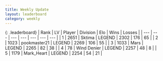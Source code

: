 ```yaml
---
title: Weekly Update
layout: leaderboard
category: weekly
---
```


{: .leaderboard}
| Rank | LV | Player | Division | Elo | Wins | Losses |
| --- | --- | --- | --- | --- | --- | --- |
| <span data-change="0">1</span> | 2651 | <span title="ID: 353063">Sktima</span> | LEGEND | <span data-change="53">2302</span> | <span data-change="26">176</span> | <span data-change="5">65</span> |
| <span data-change="1">2</span> | 1023 | <span title="ID: 652474">pookmaster21</span> | LEGEND | <span data-change="36">2269</span> | <span data-change="9">106</span> | <span data-change="1">55</span> |
| <span data-change="34">3</span> | 1033 | <span title="ID: 651782">Mаrs</span> | LEGEND | <span data-change="155">2265</span> | <span data-change="67">82</span> | <span data-change="34">38</span> |
| <span data-change="9">4</span> | 78 | <span title="ID: 742601">Wind Denier</span> | LEGEND | <span data-change="54">2257</span> | <span data-change="10">48</span> | <span data-change="1">8</span> |
| <span data-change="24">5</span> | 1179 | <span title="ID: 498323">Mark_Heart</span> | LEGEND | <span data-change="116">2254</span> | <span data-change="21">54</span> | <span data-change="6">21</span> |